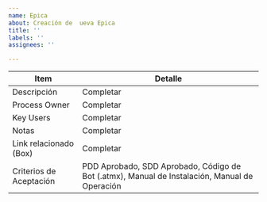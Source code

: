 ```yaml
---
name: Epica
about: Creación de  ueva Epica
title: ''
labels: ''
assignees: ''

---
```


| Item  | Detalle |
| ------------- | ------------- |
| Descripción  | Completar  |
| Process Owner  | Completar  |
| Key Users  | Completar  |
| Notas  | Completar  |
| Link relacionado (Box)  | Completar  |
| Criterios de Aceptación  | PDD Aprobado, SDD Aprobado, Código de Bot (.atmx), Manual de Instalación, Manual de Operación  |

